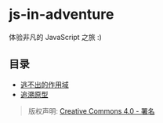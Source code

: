 # js-in-adventure
体验非凡的 JavaScript 之旅 :)

## 目录
- [逃不出的作用域](https://github.com/ryerh/js-in-adventure/blob/master/scope-and-closure.md)
- [追溯原型](https://github.com/ryerh/js-in-adventure/blob/master/prototype.md)

> 版权声明:
> [Creative Commons 4.0 - 署名](http://creativecommons.org/licenses/by/4.0/deed.zh)